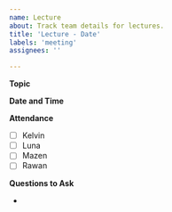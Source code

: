 ```yaml
---
name: Lecture
about: Track team details for lectures.
title: 'Lecture - Date'
labels: 'meeting'
assignees: ''

---
```


**Topic**

**Date and Time**

**Attendance**


- [ ] Kelvin
- [ ] Luna
- [ ] Mazen
- [ ] Rawan

**Questions to Ask**

-